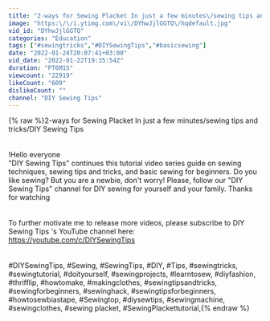 ```yaml
---
title: "2-ways for Sewing Placket In just a few minutes\/sewing tips and tricks\/DIY Sewing Tips"
image: "https:\/\/i.ytimg.com\/vi\/DYhwJjlGGTQ\/hqdefault.jpg"
vid_id: "DYhwJjlGGTQ"
categories: "Education"
tags: ["#sewingtricks","#DIYSewingTips","#basicsewing"]
date: "2022-01-24T20:07:41+03:00"
vid_date: "2022-01-22T19:35:54Z"
duration: "PT6M1S"
viewcount: "22919"
likeCount: "609"
dislikeCount: ""
channel: "DIY Sewing Tips"
---
```

{% raw %}2-ways for Sewing Placket In just a few minutes/sewing tips and tricks/DIY Sewing Tips<br /><br /><br />!Hello everyone<br />&quot;DIY  Sewing Tips&quot; continues this tutorial video series guide on sewing techniques, sewing tips and tricks, and basic sewing for beginners. Do you like sewing?  But you are a newbie, don't worry!  Please, follow our &quot;DIY Sewing Tips&quot; channel for DIY sewing for yourself and your family. Thanks for watching<br /><br /><br />To further motivate me to release more videos, please subscribe to DIY Sewing Tips 's YouTube channel here:<br /><a rel="nofollow" target="blank" href="https://youtube.com/c/DIYSewingTips">https://youtube.com/c/DIYSewingTips</a><br /><br /><br />#DIYSewingTips, #Sewing, #SewingTips, #DIY, #Tips, #sewingtricks, #sewingtutorial, #doityourself, #sewingprojects, #learntosew, #diyfashion, #thrifflip, #howtomake, #makingclothes, #sewingtipsandtricks, #sewingforbeginners, #sewinghack, #sewingtipsforbeginners, #howtosewbiastape,  #Sewingtop, #diysewtips, #sewingmachine, #sewingclothes, #sewing placket, #SewingPlackettutorial,{% endraw %}
